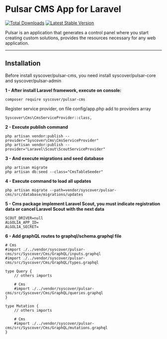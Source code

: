 # Pulsar CMS App for Laravel

[![Total Downloads](https://poser.pugx.org/syscover/pulsar-cms/downloads)](https://packagist.org/packages/syscover/pulsar-cms)
[![Latest Stable Version](http://img.shields.io/github/release/syscover/pulsar-cms.svg)](https://packagist.org/packages/syscover/pulsar-cms)

Pulsar is an application that generates a control panel where you start creating custom solutions, provides the resources necessary for any web application.

---

## Installation

Before install syscover/pulsar-cms, you need install syscover/pulsar-core and syscover/pulsar-admin

**1 - After install Laravel framework, execute on console:**
```
composer require syscover/pulsar-cms
```

Register service provider, on file config/app.php add to providers array
```
Syscover\Cms\CmsServiceProvider::class,
```

**2 - Execute publish command**
```
php artisan vendor:publish --provider="Syscover\Cms\CmsServiceProvider"
php artisan vendor:publish --provider="Laravel\Scout\ScoutServiceProvider"
```

**3 - And execute migrations and seed database**
```
php artisan migrate
php artisan db:seed --class="CmsTableSeeder"
```

**4 - Execute command to load all updates**
```
php artisan migrate --path=vendor/syscover/pulsar-cms/src/database/migrations/updates
```

**5 - Cms package implement Laravel Scout, you must indicate registration data or cancel Laravel Scout with the next data**
```
SCOUT_DRIVER=null
ALGOLIA_APP_ID=
ALGOLIA_SECRET=
```

**6 - Add graphQL routes to graphql/schema.graphql file**
```
# Cms
#import ./../vendor/syscover/pulsar-cms/src/Syscover/Cms/GraphQL/inputs.graphql
#import ./../vendor/syscover/pulsar-cms/src/Syscover/Cms/GraphQL/types.graphql

type Query {
    // others imports

    # Cms
    #import ./../vendor/syscover/pulsar-cms/src/Syscover/Cms/GraphQL/queries.graphql
}

type Mutation {
    // others imports

    # Cms
    #import ./../vendor/syscover/pulsar-cms/src/Syscover/Cms/GraphQL/mutations.graphql
}
```
